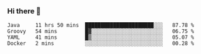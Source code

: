 ### Hi there 👋

<!--
**urzz/urzz** is a ✨ _special_ ✨ repository because its `README.md` (this file) appears on your GitHub profile.

Here are some ideas to get you started:

- 🔭 I’m currently working on ...
- 🌱 I’m currently learning ...
- 👯 I’m looking to collaborate on ...
- 🤔 I’m looking for help with ...
- 💬 Ask me about ...
- 📫 How to reach me: ...
- 😄 Pronouns: ...
- ⚡ Fun fact: ...
-->

<!--START_SECTION:waka-->
```text
Java     11 hrs 50 mins  ██████████████████████░░░   87.78 % 
Groovy   54 mins         █▓░░░░░░░░░░░░░░░░░░░░░░░   06.75 % 
YAML     41 mins         █▒░░░░░░░░░░░░░░░░░░░░░░░   05.07 % 
Docker   2 mins          ░░░░░░░░░░░░░░░░░░░░░░░░░   00.28 % 
```
<!--END_SECTION:waka-->
